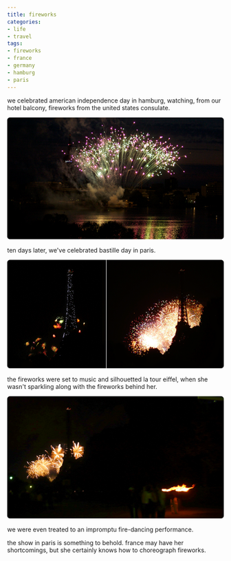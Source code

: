 ```yaml
---
title: fireworks
categories:
- life
- travel
tags:
- fireworks
- france
- germany
- hamburg
- paris
---
```


we celebrated american independence day in hamburg, watching, from our hotel balcony, fireworks from the united states consulate.

![](07/100704hamburg.png)

ten days later, we've celebrated bastille day in paris.

![](07/100714parisbastille.png)

the fireworks were set to music and silhouetted la tour eiffel, when she wasn't sparkling along with the fireworks behind her.

![](07/100714parisbastille2.png)

we were even treated to an impromptu fire-dancing performance.

the show in paris is something to behold. france may have her shortcomings, but she certainly knows how to choreograph fireworks.
